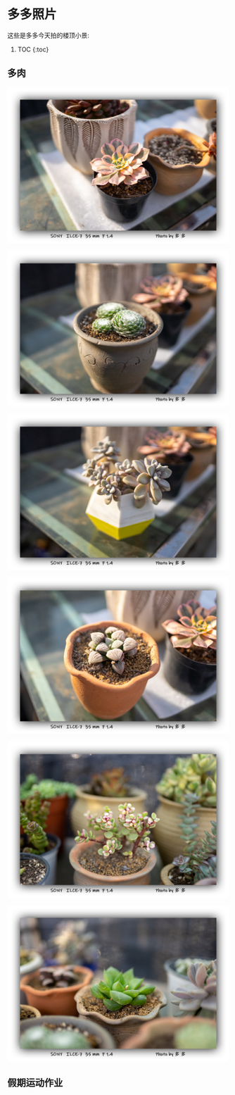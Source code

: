 # 多多照片

这些是多多今天拍的楼顶小景:

1. TOC
{:toc}

## 多肉
![Image of 1](images/DSC08755.JPG)

![Image of 1](images/DSC08760.JPG)

![Image of 1](images/DSC08761.JPG)

![Image of 1](images/DSC08762.JPG)

![Image of 1](images/DSC08765.JPG)

![Image of 1](images/DSC08767.JPG)

## 假期运动作业
